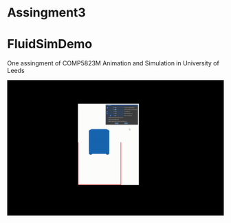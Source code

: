 # Assingment3
# FluidSimDemo
One assingment of COMP5823M Animation and Simulation in University of Leeds

![image](https://github.com/JoeESONG/FluidSim/blob/master/flu.gif)
